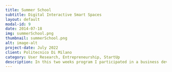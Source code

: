```yaml
---
title: Summer School
subtitle: Digital Interactive Smart Spaces
layout: default
modal-id: 9
date: 2014-07-18
img: summerSchool.png
thumbnail: summerSchool.png
alt: image-alt
project-date: July 2022
client: Politecnico Di Milano
category: User Research, Entrepreneurship, StartUp
description: In this two weeks program I participated in a business development competition regarding the topic of interactive and smart spaces. Toegther with my motivated them of three, we concepted the idea of <i> Active Wait </i>. A smart booth to transfer the passive waiting time of commuters to active time for relaxation and recharging their mindfulness. We were honoured to be awareded with the first price of these weeks similar summar school regarding the following points <ul><li>Understanding of user's need and merket degree of innovation</li> <li>Solution and feasability; Feasability and quality of the business model; Marketability of the proposed venture</li><li>Financial and/or social return of the proposed venture; Strategy for gaining funding; Contingency planning and risk assessmen</li><li>Quality of the final pitch</li><li>Quality of the team members' responses to questions from the judges</li> </ul> The whole journy was further accompagnied by insightful lectures from academics and industry leaders from all over europe and even further than that, such as <i> Arduino </i> and <i> Deloitte </i>
---
```

